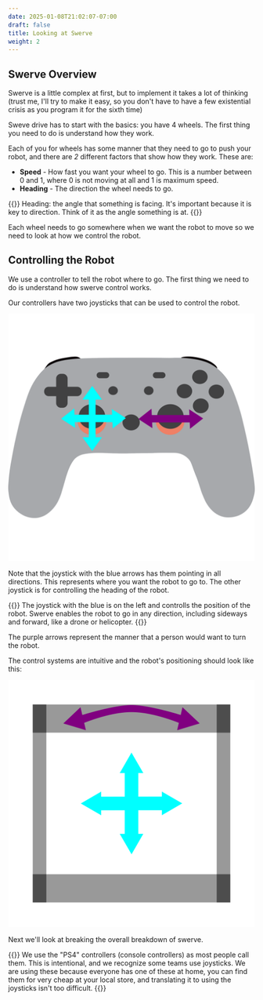 ```yaml
---
date: 2025-01-08T21:02:07-07:00
draft: false
title: Looking at Swerve
weight: 2
---
```



## Swerve Overview

Swerve is a little complex at first, but to implement it takes a lot of thinking 
(trust me, I'll try to make it easy, so you don't have to have a few existential crisis as you program it for the sixth time)

Sweve drive has to start with the basics: you have 4 wheels. The first thing you need to do is understand how they work.

Each of you for wheels has some manner that they need to go to push your robot, and there are *2* different factors that show how they work. These are:

- **Speed** - How fast you want your wheel to go. This is a number between 0 and 1, where 0 is not moving at all and 1 is maximum speed.
- **Heading** - The direction the wheel needs to go.

{{<callout type="info">}}
Heading: the angle that something is facing. It's important because it is key to direction. Think of it as the angle something is at.
{{</callout>}}

Each wheel needs to go somewhere when we want the robot to move so we need to look at how we control the robot.

## Controlling the Robot

We use a controller to tell the robot where to go. The first thing we need to do is understand how swerve control works. 

Our controllers have two joysticks that can be used to control the robot.

![Controller with arrows on image for examples](controllerEdited.png)

Note that the joystick with the blue arrows has them pointing in all directions. This represents where you want the robot to go to.
The other joystick is for controlling the heading of the robot.

{{<callout type="info">}}
The joystick with the blue is on the left and controlls the position of the robot. Swerve enables the robot to go in any direction, 
including sideways and forward, like a drone or helicopter.
{{</callout>}}

The purple arrows represent the manner that a person would want to turn the robot.

The control systems are intuitive and the robot's positioning should look like this:

![Robot with alignment of controls from previous image](robotControlDirections.png)

Next we'll look at breaking the overall breakdown of swerve.


{{<callout emoji="🗒️">}}
We use the "PS4" controllers (console controllers) as most people call them. This is intentional, and we recognize some teams use joysticks.
We are using these because everyone has one of these at home, you can find them for very cheap at your local store,
and translating it to using the joysticks isn't too difficult.
{{</callout>}}


